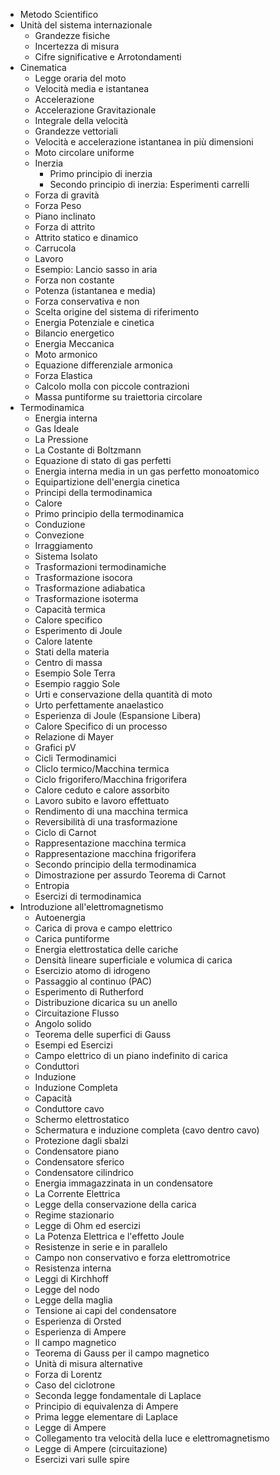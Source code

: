 - Metodo Scientifico
- Unità del sistema internazionale
	- Grandezze fisiche
	- Incertezza di misura
	- Cifre significative e Arrotondamenti
- Cinematica
	- Legge oraria del moto
	- Velocità media e istantanea
	- Accelerazione
	- Accelerazione Gravitazionale
	- Integrale della velocità
	- Grandezze vettoriali
	- Velocità e accelerazione istantanea in più dimensioni
	- Moto circolare uniforme
	- Inerzia
		- Primo principio di inerzia
		- Secondo principio di inerzia: Esperimenti carrelli
	- Forza di gravità
	- Forza Peso
	- Piano inclinato
	- Forza di attrito
	- Attrito statico e dinamico
	- Carrucola
	- Lavoro
	- Esempio: Lancio sasso in aria
	- Forza non costante
	- Potenza (istantanea e media)
	- Forza conservativa e non
	- Scelta origine del sistema di riferimento
	- Energia Potenziale e cinetica
	- Bilancio energetico
	- Energia Meccanica
	- Moto armonico
	- Equazione differenziale armonica
	- Forza Elastica
	- Calcolo molla con piccole contrazioni
	- Massa puntiforme su traiettoria circolare
- Termodinamica
	- Energia interna
	- Gas Ideale
	- La Pressione
	- La Costante di Boltzmann
	- Equazione di stato di gas perfetti
	- Energia interna media in un gas perfetto monoatomico
	- Equipartizione dell'energia cinetica
	- Principi della termodinamica
	- Calore
	- Primo principio della termodinamica
	- Conduzione
	- Convezione
	- Irraggiamento
	- Sistema Isolato
	- Trasformazioni termodinamiche
	- Trasformazione isocora
	- Trasformazione adiabatica
	- Trasformazione isoterma
	- Capacità termica
	- Calore specifico
	- Esperimento di Joule
	- Calore latente
	- Stati della materia
	- Centro di massa
	- Esempio Sole Terra
	- Esempio raggio Sole
	- Urti e conservazione della quantità di moto
	- Urto perfettamente anaelastico
	- Esperienza di Joule (Espansione Libera)
	- Calore Specifico di un processo
	- Relazione di Mayer
	- Grafici pV
	- Cicli Termodinamici
	- Cliclo termico/Macchina termica
	- Ciclo frigorifero/Macchina frigorifera
	- Calore ceduto e calore assorbito
	- Lavoro subito e lavoro effettuato
	- Rendimento di una macchina termica
	- Reversibilità di una trasformazione
	- Ciclo di Carnot
	- Rappresentazione macchina termica
	- Rappresentazione macchina frigorifera
	- Secondo principio della termodinamica
	- Dimostrazione per assurdo Teorema di Carnot
	- Entropia
	- Esercizi di termodinamica
- Introduzione all'elettromagnetismo
	- Autoenergia
	- Carica di prova e campo elettrico
	- Carica puntiforme
	- Energia elettrostatica delle cariche
	- Densità lineare superficiale e volumica di carica
	- Esercizio atomo di idrogeno
	- Passaggio al continuo (PAC)
	- Esperimento di Rutherford
	- Distribuzione dicarica su un anello
	- Circuitazione Flusso
	- Angolo solido
	- Teorema delle superfici di Gauss
	- Esempi ed Esercizi
	- Campo elettrico di un piano indefinito di carica
	- Conduttori
	- Induzione
	- Induzione Completa
	- Capacità
	- Conduttore cavo
	- Schermo elettrostatico
	- Schermatura e induzione completa (cavo dentro cavo)
	- Protezione dagli sbalzi
	- Condensatore piano
	- Condensatore sferico
	- Condensatore cilindrico
	- Energia immagazzinata in un condensatore
	- La Corrente Elettrica
	- Legge della conservazione della carica
	- Regime stazionario
	- Legge di Ohm ed esercizi
	- La Potenza Elettrica e l'effetto Joule
	- Resistenze in serie e in parallelo
	- Campo non conservativo e forza elettromotrice
	- Resistenza interna
	- Leggi di Kirchhoff
	- Legge del nodo
	- Legge della maglia
	- Tensione ai capi del condensatore
	- Esperienza di Orsted
	- Esperienza di Ampere
	- Il campo magnetico
	- Teorema di Gauss per il campo magnetico
	- Unità di misura alternative
	- Forza di Lorentz
	- Caso del ciclotrone
	- Seconda legge fondamentale di Laplace
	- Principio di equivalenza di Ampere
	- Prima legge elementare di Laplace
	- Legge di Ampere
	- Collegamento tra velocità della luce e elettromagnetismo
	- Legge di Ampere (circuitazione)
	- Esercizi vari sulle spire
